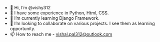 - 👋 Hi, I’m @vishy312
- 👀 I have some experience in Python, Html, CSS.
- 🌱 I’m currently learning Django Framework.
- 💞️ I’m looking to collaborate on various projects. I see them as learning opportunity.
- 📫 How to reach me - vishal.pal312@outlook.com

<!---
vishy312/vishy312 is a ✨ special ✨ repository because its `README.md` (this file) appears on your GitHub profile.
You can click the Preview link to take a look at your changes.
--->
